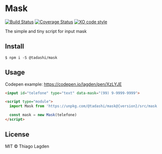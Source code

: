 # Mask

[![Build Status][ci-img]][ci]
[![Coverage Status][coveralls-img]][coveralls]
[![XO code style][xo-img]][xo]

[ci-img]:        https://github.com/lagden/mask/workflows/Node.js%20CI/badge.svg
[ci]:            https://github.com/lagden/mask/actions?query=workflow%3A%22Node.js+CI%22
[coveralls-img]: https://coveralls.io/repos/github/lagden/mask/badge.svg?branch=master
[coveralls]:     https://coveralls.io/github/lagden/mask?branch=master
[xo-img]:        https://img.shields.io/badge/code_style-XO-5ed9c7.svg
[xo]:            https://github.com/sindresorhus/xo


The simple and tiny script for input mask


## Install

```
$ npm i -S @tadashi/mask
```


## Usage

Codepen example: https://codepen.io/lagden/pen/XzLYJE

```html
<input id="telefone" type="text" data-mask="(99) 9-9999-9999">

<script type="module">
  import Mask from 'https://unpkg.com/@tadashi/mask@{version}/src/mask.js'

  const mask = new Mask(telefone)
</script>
```


## License

MIT © Thiago Lagden

